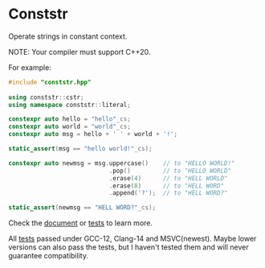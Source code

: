 # Conststr

Operate strings in constant context.

NOTE: Your compiler must support C++20.

For example:

```cpp
#include "conststr.hpp"
 
using conststr::cstr;
using namespace conststr::literal;

constexpr auto hello = "hello"_cs;
constexpr auto world = "world"_cs;
constexpr auto msg = hello + ' ' + world + '!';

static_assert(msg == "hello world!"_cs);

constexpr auto newmsg = msg.uppercase()    // to "HELLO WORLD!"
                            .pop()         // to "HELLO WORLD"
                            .erase(4)      // to "HELL WORLD"
                            .erase(8)      // to "HELL WORD"
                            .append('?');  // to "HELL WORD?"

static_assert(newmsg == "HELL WORD?"_cs);
```

Check the [document](https://conststr.docs.nihil.cc/) or [tests](https://github.com/NichtsHsu/conststr/tree/master/tests) to learn more.

All [tests](https://github.com/NichtsHsu/conststr/tree/master/tests) passed under GCC-12, Clang-14 and MSVC(newest). Maybe lower versions can also pass the tests, but I haven't tested them and will never guarantee compatibility.
